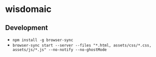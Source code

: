 # wisdomaic

## Development

- `npm install -g browser-sync`
- `browser-sync start --server --files "*.html, assets/css/*.css, assets/js/*.js" --no-notify --no-ghostMode`
